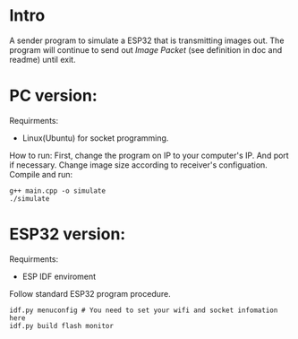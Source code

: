 # Intro
A sender program to simulate a ESP32 that is transmitting images out. The program will continue to send out *Image Packet* (see definition in doc and readme) until exit. 

# PC version:
Requirments:
- Linux(Ubuntu) for socket programming.

How to run:
First, change the program on IP to your computer's IP. And port if necessary. Change image size according to receiver's configuation.
Compile and run:
```
g++ main.cpp -o simulate
./simulate
```

# ESP32 version:
Requirments:
- ESP IDF enviroment 


Follow standard ESP32 program procedure.
```
idf.py menuconfig # You need to set your wifi and socket infomation here
idf.py build flash monitor
```

### 